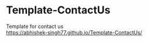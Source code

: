 # Template-ContactUs
Template for contact us <br>
https://abhishek-singh77.github.io/Template-ContactUs/
